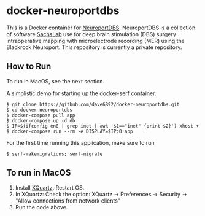 # docker-neuroportdbs

This is a Docker container for [NeuroportDBS](https://github.com/SachsLab/NeuroportDBS). NeuroportDBS is a collection of software [SachsLab](https://github.com/SachsLab) use for deep brain stimulation (DBS) surgery intraoperative mapping with microelectrode recording (MER) using the Blackrock Neuroport. 
This repository is currently a private repository.

## How to Run

To run in MacOS, see the next section.

A simplistic demo for starting up the docker-serf container.

    $ git clone https://github.com/dave6892/docker-neuroportdbs.git
    $ cd docker-neuroportdbs
    $ docker-compose pull app
    $ docker-compose up -d db
    $ IP=$(ifconfig en0 | grep inet | awk '$1=="inet" {print $2}') xhost +
    $ docker-compose run --rm -e DISPLAY=$IP:0 app

For the first time running this application, make sure to run

    $ serf-makemigrations; serf-migrate

## To run in MacOS
1. Install [XQuartz](https://www.xquartz.org). Restart OS.
2. In XQuartz: Check the option: XQuartz -> Preferences -> Security -> "Allow connections from network clients"
3. Run the code above.

